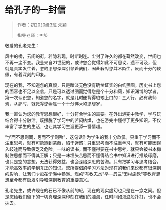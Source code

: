 # 给孔子的一封信

> 作者：初2020级3班 朱颖
>
> 指导老师：李郁

敬爱的孔老先生：

风中的桥，云间的街，若隐若现，时断时连。尘封了许久的都在蓦然改变，世间也不再一尘不变。我是来自21世纪的，或许您会觉得如此不可思议，遥不可及，但就是真实发生着。您的思想深深引领着我们，因此我对您并不陌生，反而十分的钦佩，有着深刻的印象。

现在的我，不知道您的真颜，只是暗淡无色没有确凿证实的白纸黑图。历史书上您的面容也不足以全信，只是可以透过图而觉得您是个十分和蔼，知识渊博的学者。第一次认识您，知道您的名字，就是儿时便背得琅琅上口的：三人行，必有我师焉。从那时，就觉得您会是一个十分伟大的思想家。

我一直认为您的教育思想很好，十分符合学生的需要。在外出游完中教学，学与玩结合得十分融洽。既摆脱了学习中的苦闷枯燥，也在游完中懂得了更多知识。不仅丰富了学生的生活，也让其学习生涯更添一番情趣。

“学而不思则罔，思而不学则殆”，这句话作为学生的我十分欣赏。只重于学习而不注重思考，就有可能遭到蒙蔽，陷于迷惑；只重思考而不注重学习，就有可能因误入歧途而导致疲乏及危险。一味的读书，而不懂得要在书中思考，就只会被书本抑制住思想而不得其正解；只是一味埋头苦思而不懂得结合书中知识进行推敲琢磨，也只是空的念想，无法获得效益，也会深陷深思的苦海。只有把学习与思考结合，才能高效率的学到真正的知识。您所提倡的学习方法对现在的我们来说都有很深刻的影响，让我们才能在学海中畅游。您的"有教无类"举一反三"因材施教"等教育思想至今都有启发引导和深刻教育的重要意义。

孔老先生，或许现在的石已不像从前的轻，现在的现实虚幻也只是在一念之间。但是您给我们留下的一切真理深深印刻在我们的脑海，任时间如海浪般扑打，也不会抹去。
